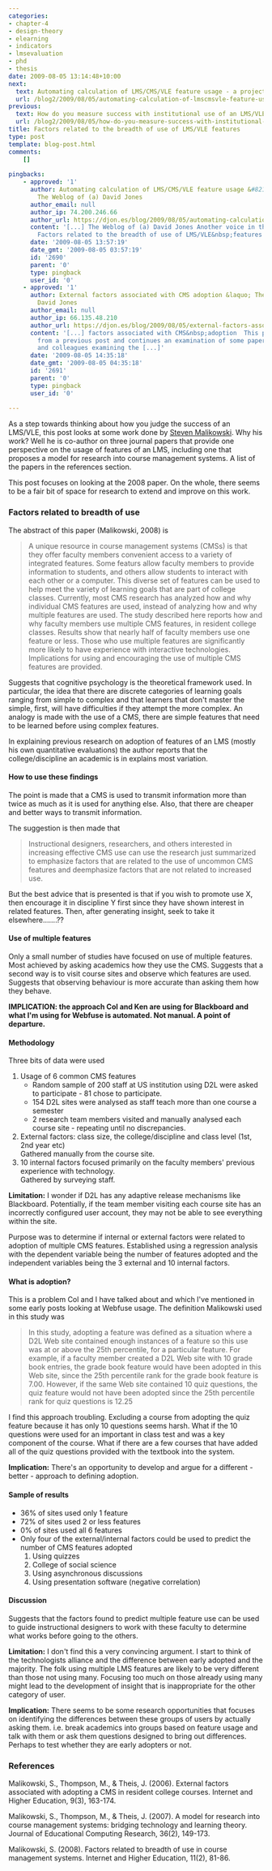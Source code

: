 ```yaml
---
categories:
- chapter-4
- design-theory
- elearning
- indicators
- lmsevaluation
- phd
- thesis
date: 2009-08-05 13:14:48+10:00
next:
  text: Automating calculation of LMS/CMS/VLE feature usage - a project?
  url: /blog2/2009/08/05/automating-calculation-of-lmscmsvle-feature-usage-a-project/
previous:
  text: How do you measure success with institutional use of an LMS/VLE?
  url: /blog2/2009/08/05/how-do-you-measure-success-with-institutional-use-of-an-lmsvle/
title: Factors related to the breadth of use of LMS/VLE features
type: post
template: blog-post.html
comments:
    []
    
pingbacks:
    - approved: '1'
      author: Automating calculation of LMS/CMS/VLE feature usage &#8211; a project? &laquo;
        The Weblog of (a) David Jones
      author_email: null
      author_ip: 74.200.246.66
      author_url: https://djon.es/blog/2009/08/05/automating-calculation-of-lmscmsvle-feature-usage-a-project/
      content: '[...] The Weblog of (a) David Jones Another voice in the blogosphere    &laquo;
        Factors related to the breadth of use of LMS/VLE&nbsp;features [...]'
      date: '2009-08-05 13:57:19'
      date_gmt: '2009-08-05 03:57:19'
      id: '2690'
      parent: '0'
      type: pingback
      user_id: '0'
    - approved: '1'
      author: External factors associated with CMS adoption &laquo; The Weblog of (a)
        David Jones
      author_email: null
      author_ip: 66.135.48.210
      author_url: https://djon.es/blog/2009/08/05/external-factors-associated-with-cms-adoption/
      content: '[...] factors associated with CMS&nbsp;adoption  This post follows on
        from a previous post and continues an examination of some papers written by Malikowski
        and colleagues examining the [...]'
      date: '2009-08-05 14:35:18'
      date_gmt: '2009-08-05 04:35:18'
      id: '2691'
      parent: '0'
      type: pingback
      user_id: '0'
    
---
```

As a step towards thinking about how you judge the success of an LMS/VLE, this post looks at some work done by [Steven Malikowski](http://malikowski.org/). Why his work? Well he is co-author on three journal papers that provide one perspective on the usage of features of an LMS, including one that proposes a model for research into course management systems. A list of the papers in the references section.

This post focuses on looking at the 2008 paper. On the whole, there seems to be a fair bit of space for research to extend and improve on this work.

### Factors related to breadth of use

The abstract of this paper (Malikowski, 2008) is

> A unique resource in course management systems (CMSs) is that they offer faculty members convenient access to a variety of integrated features. Some featurs allow faculty members to provide information to students, and others allow students to interact with each other or a computer. This diverse set of features can be used to help meet the variety of learning goals that are part of college classes. Currently, most CMS research has analyzed how and why individual CMS features are used, instead of analyzing how and why multiple features are used. The study described here reports how and why faculty members use multiple CMS features, in resident college classes. Results show that nearly half of faculty members use one feature or less. Those who use multiple features are significantly more likely to have experience with interactive technologies. Implications for using and encouraging the use of multiple CMS features are provided.

Suggests that cognitive psychology is the theoretical framework used. In particular, the idea that there are discrete categories of learning goals ranging from simple to complex and that learners that don't master the simple, first, will have difficulties if they attempt the more complex. An analogy is made with the use of a CMS, there are simple features that need to be learned before using complex features.

In explaining previous research on adoption of features of an LMS (mostly his own quantitative evaluations) the author reports that the college/discipline an academic is in explains most variation.

#### How to use these findings

The point is made that a CMS is used to transmit information more than twice as much as it is used for anything else. Also, that there are cheaper and better ways to transmit information.

The suggestion is then made that

> Instructional designers, researchers, and others interested in increasing effective CMS use can use the research just summarized to emphasize factors that are related to the use of uncommon CMS features and deemphasize factors that are not related to increased use.

But the best advice that is presented is that if you wish to promote use X, then encourage it in discipline Y first since they have shown interest in related features. Then, after generating insight, seek to take it elsewhere.......??

#### Use of multiple features

Only a small number of studies have focused on use of multiple features. Most achieved by asking academics how they use the CMS. Suggests that a second way is to visit course sites and observe which features are used. Suggests that observing behaviour is more accurate than asking them how they behave.

**IMPLICATION: the approach Col and Ken are using for Blackboard and what I'm using for Webfuse is automated. Not manual. A point of departure.**

#### Methodology

Three bits of data were used

1. Usage of 6 common CMS features
    - Random sample of 200 staff at US institution using D2L were asked to participate - 81 chose to participate.
    - 154 D2L sites were analysed as staff teach more than one course a semester
    - 2 research team members visited and manually analysed each course site - repeating until no discrepancies.
2. External factors: class size, the college/discipline and class level (1st, 2nd year etc)  
    Gathered manually from the course site.
3. 10 internal factors focused primarily on the faculty members' previous experience with technology.  
    Gathered by surveying staff.

**Limitation:** I wonder if D2L has any adaptive release mechanisms like Blackboard. Potentially, if the team member visiting each course site has an incorrectly configured user account, they may not be able to see everything within the site.

Purpose was to determine if internal or external factors were related to adoption of multiple CMS features. Established using a regression analysis with the dependent variable being the number of features adopted and the independent variables being the 3 external and 10 internal factors.

#### What is adoption?

This is a problem Col and I have talked about and which I've mentioned in some early posts looking at Webfuse usage. The definition Malikowski used in this study was

> In this study, adopting a feature was defined as a situation where a D2L Web site contained enough instances of a feature so this use was at or above the 25th percentile, for a particular feature. For example, if a faculty member created a D2L Web site with 10 grade book entries, the grade book feature would have been adopted in this Web site, since the 25th percentile rank for the grade book feature is 7.00. However, if the same Web site contained 10 quiz questions, the quiz feature would not have been adopted since the 25th percentile rank for quiz questions is 12.25

I find this approach troubling. Excluding a course from adopting the quiz feature because it has only 10 questions seems harsh. What if the 10 questions were used for an important in class test and was a key component of the course. What if there are a few courses that have added all of the quiz questions provided with the textbook into the system.

**Implication:** There's an opportunity to develop and argue for a different - better - approach to defining adoption.

#### Sample of results

- 36% of sites used only 1 feature
- 72% of sites used 2 or less features
- 0% of sites used all 6 features
- Only four of the external/internal factors could be used to predict the number of CMS features adopted
    1. Using quizzes
    2. College of social science
    3. Using asynchronous discussions
    4. Using presentation software (negative correlation)

#### Discussion

Suggests that the factors found to predict multiple feature use can be used to guide instructional designers to work with these faculty to determine what works before going to the others.

**Limitation:** I don't find this a very convincing argument. I start to think of the technologists alliance and the difference between early adopted and the majority. The folk using multiple LMS features are likely to be very different than those not using many. Focusing too much on those already using many might lead to the development of insight that is inappropriate for the other category of user.

**Implication:** There seems to be some research opportunities that focuses on identifying the differences between these groups of users by actually asking them. i.e. break academics into groups based on feature usage and talk with them or ask them questions designed to bring out differences. Perhaps to test whether they are early adopters or not.

### References

Malikowski, S., Thompson, M., & Theis, J. (2006). External factors associated with adopting a CMS in resident college courses. Internet and Higher Education, 9(3), 163-174.

Malikowski, S., Thompson, M., & Theis, J. (2007). A model for research into course management systems: bridging technology and learning theory. Journal of Educational Computing Research, 36(2), 149-173.

Malikowski, S. (2008). Factors related to breadth of use in course management systems. Internet and Higher Education, 11(2), 81-86.